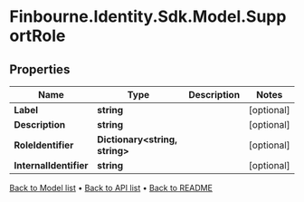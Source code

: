 # Finbourne.Identity.Sdk.Model.SupportRole

## Properties

Name | Type | Description | Notes
------------ | ------------- | ------------- | -------------
**Label** | **string** |  | [optional] 
**Description** | **string** |  | [optional] 
**RoleIdentifier** | **Dictionary&lt;string, string&gt;** |  | [optional] 
**InternalIdentifier** | **string** |  | [optional] 

[Back to Model list](../README.md#documentation-for-models) &#8226; [Back to API list](../README.md#documentation-for-api-endpoints) &#8226; [Back to README](../README.md)

